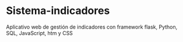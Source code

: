 # Sistema-indicadores
Aplicativo web de gestión de indicadores con framework flask, Python, SQL, JavaScript, htm y CSS
